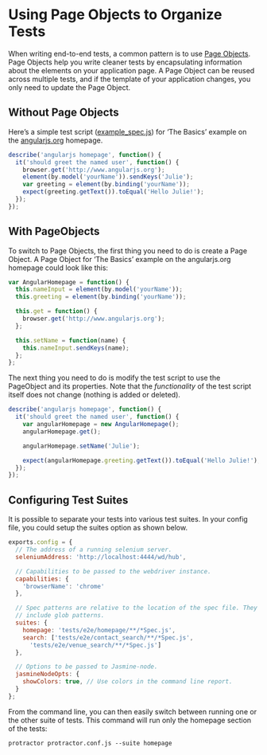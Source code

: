 Using Page Objects to Organize Tests
====================================

When writing end-to-end tests, a common pattern is to use [Page Objects](https://code.google.com/p/selenium/wiki/PageObjects). Page Objects help you write cleaner tests by encapsulating information about the elements on your application page. A Page Object can be reused across multiple tests, and if the template of your application changes, you only need to update the Page Object.

Without Page Objects
--------------------

Here’s a simple test script ([example_spec.js](/example/example_spec.js)) for ‘The Basics’ example on the [angularjs.org](http://www.angularjs.org) homepage.

```js
describe('angularjs homepage', function() {
  it('should greet the named user', function() {
    browser.get('http://www.angularjs.org');
    element(by.model('yourName')).sendKeys('Julie');
    var greeting = element(by.binding('yourName'));
    expect(greeting.getText()).toEqual('Hello Julie!');
  });
});
```

With PageObjects
----------------

To switch to Page Objects, the first thing you need to do is create a Page Object. A Page Object for ‘The Basics’ example on the angularjs.org homepage could look like this:

```js
var AngularHomepage = function() {
  this.nameInput = element(by.model('yourName'));
  this.greeting = element(by.binding('yourName'));

  this.get = function() {
    browser.get('http://www.angularjs.org');
  };

  this.setName = function(name) {
    this.nameInput.sendKeys(name);
  };
};
```
The next thing you need to do is modify the test script to use the PageObject and its properties. Note that the _functionality_ of the test script itself does not change (nothing is added or deleted).

```js
describe('angularjs homepage', function() {
  it('should greet the named user', function() {
    var angularHomepage = new AngularHomepage();
    angularHomepage.get();

    angularHomepage.setName('Julie');

    expect(angularHomepage.greeting.getText()).toEqual('Hello Julie!');
  });
});
```

Configuring Test Suites
-----------------------

It is possible to separate your tests into various test suites. In your config file, you could setup  the suites option as shown below. 

```js
exports.config = {
  // The address of a running selenium server.
  seleniumAddress: 'http://localhost:4444/wd/hub',

  // Capabilities to be passed to the webdriver instance.
  capabilities: {
    'browserName': 'chrome'
  },

  // Spec patterns are relative to the location of the spec file. They may
  // include glob patterns.
  suites: {
    homepage: 'tests/e2e/homepage/**/*Spec.js',
    search: ['tests/e2e/contact_search/**/*Spec.js',
      'tests/e2e/venue_search/**/*Spec.js']
  },

  // Options to be passed to Jasmine-node.
  jasmineNodeOpts: {
    showColors: true, // Use colors in the command line report.
  }
};
```

From the command line, you can then easily switch between running one or the other suite of tests. This command will run only the homepage section of the tests:

    protractor protractor.conf.js --suite homepage
